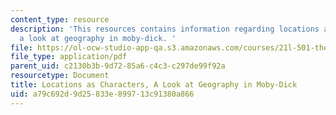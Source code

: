 ```yaml
---
content_type: resource
description: 'This resources contains information regarding locations as characters,
  a look at geography in moby-dick. '
file: https://ol-ocw-studio-app-qa.s3.amazonaws.com/courses/21l-501-the-american-novel-stranger-and-stranger-spring-2013/a79c692d9d25833e899713c91380a866_MIT21L_501S13_essay1sam1.pdf
file_type: application/pdf
parent_uid: c2130b3b-9d72-85a6-c4c3-c297de99f92a
resourcetype: Document
title: Locations as Characters, A Look at Geography in Moby-Dick
uid: a79c692d-9d25-833e-8997-13c91380a866
---
```

